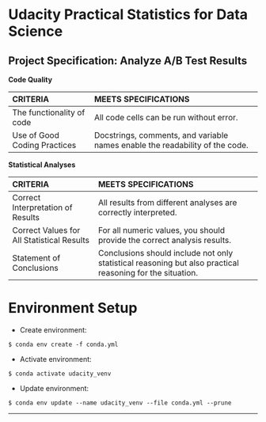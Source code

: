 # Udacity Practical Statistics for Data Science

## Project Specification: Analyze A/B Test Results

**Code Quality**

| CRITERIA                     | MEETS SPECIFICATIONS                                         |
| :--------------------------- | :----------------------------------------------------------- |
| The functionality of code    | All code cells can be run without error.                     |
| Use of Good Coding Practices | Docstrings, comments, and variable names enable the readability of the code. |

**Statistical Analyses**

| CRITERIA                                   | MEETS SPECIFICATIONS                                         |
| :----------------------------------------- | :----------------------------------------------------------- |
| Correct Interpretation of Results          | All results from different analyses are correctly interpreted. |
| Correct Values for All Statistical Results | For all numeric values, you should provide the correct analysis results. |
| Statement of Conclusions                   | Conclusions should include not only statistical reasoning but also practical reasoning for the situation. |

# Environment Setup

- Create environment: 
```
$ conda env create -f conda.yml
```

- Activate environment: 
```
$ conda activate udacity_venv
```

- Update environment: 
```
$ conda env update --name udacity_venv --file conda.yml --prune
```
---
